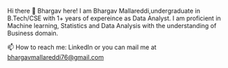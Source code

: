 Hi there 👋 Bhargav here!
I am Bhargav Mallareddi,undergraduate in B.Tech/CSE  with 1+ years of expereince as Data Analyst. I am proficient in Machine learning, Statistics and Data Analysis with the understanding of Business domain.

📫 How to reach me: LinkedIn or you can mail me at bhargavmallareddi76@gmail.com
